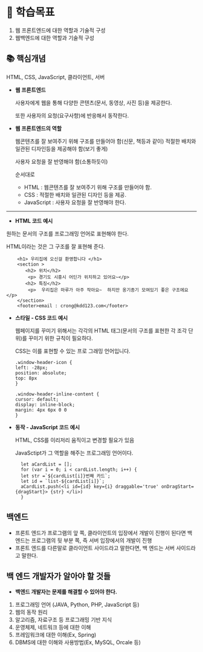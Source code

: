 # 📖 학습목표 
1. 웹 프론트엔드에 대한 역할과 기술적 구성
2. 웹백엔드에 대한 역할과 기술적 구성

## 📚 핵심개념
HTML, CSS, JavaScript, 클라이언트, 서버

- **웹 프론트엔드**

  사용자에게 웹을 통해 다양한 콘텐츠(문서, 동영상, 사진 등)을 제공한다.

  또한 사용자의 요청(요구사항)에 반응해서 동작한다.

- **웹 프론트엔드의 역할**

  웹콘텐츠를 잘 보여주기 위해 구조를 만들어야 함(신문, 책등과 같이) 적절한 배치와 일관된 디자인등을 제공해야 함(보기 좋게)

  사용자 요청을 잘 반영해야 함(소통하듯이)

  순서대로
  -  HTML : 웹콘텐츠를 잘 보여주기 위해 구조를 만들어야 함.
  -  CSS : 적절한 배치와 일관된 디자인 등을 제공.
  -  JavaScript : 사용자 요청을 잘 반영해야 한다.

 ---
-  **HTML 코드 예시**

  원하는 문서의 구조를 프로그래밍 언어로 표현해야 한다.

  HTML이라는 것은 그 구조를 잘 표현해 준다.
        
        <h1> 우리집에 오신걸 환영합니다 </h1>
        <section >
           <h2> 위치</h2>
            <p> 경기도 시흥시 어딘가 위치하고 있어요~</p>
           <h2> 특징</h2>
            <p>  우리집은 마루가 아주 작아요~  하지만 옹기종기 모여있기 좋은 구조에요</p>
        </section>
        <footer>email : crong@kdd123.com</footer>


- **스타일 - CSS 코드 예시**

  웹페이지를 꾸미기 위해서는 각각의 HTML 태그(문서의 구조를 표현한 각 조각 단위)를 꾸미기 위한 규칙이 필요하다.

  CSS는 이를 표현할 수 있는 프로 그래밍 언어입니다.

      .window-header-icon {
      left: -28px;
      position: absolute;
      top: 8px
      }
      
      .window-header-inline-content {
      cursor: default;
      display: inline-block;
      margin: 4px 6px 0 0
      }

- **동작 - JavaScript 코드 예시**

  HTML, CSS를 이리저리 움직이고 변경할 필요가 있음

  JavaSctipt가 그 역할을 해주는 프로그래밍 언어이다.

        let aCardList = [];
        for (var i = 0; i < cardList.length; i++) {
        let str =`${cardList[i]}번째 카드`;
        let id = `list-${cardList[i]}`;
        aCardList.push(<li id={id} key={i} draggable='true' onDragStart={dragStart}> {str} </li>)
        }

## 백엔드

- 프론트 엔드가 프로그램의 앞 쪽, 클라이언트의 입장에서 개발이 진행이 된다면 백 엔드는 프로그램의 뒷 부분 쪽, 즉 서버 입장에서의 개발이 진행
- 프론트 엔드를 다른말로 클라이언트 사이드라고 말한다면, 백 엔드는 서버 사이드라고 말한다.

## 백 엔드 개발자가 알아야 할 것들
- **백엔드 개발자는 문제를 해결할 수 있어야 한다.**
1. 프로그래밍 언어 (JAVA, Python, PHP, JavaScript 등)
2. 웹의 동작 원리
3. 알고리즘, 자료구조 등 프로그래밍 기반 지식
4. 운영체제, 네트워크 등에 대한 이해
5. 프레임워크에 대한 이해(Ex, Spring)
6. DBMS에 대한 이해와 사용방법(Ex, MySQL, Orcale 등)
